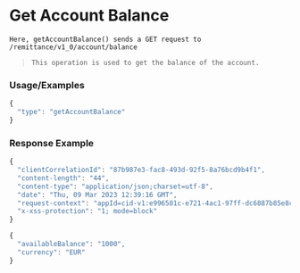 # Get Account Balance

`Here, getAccountBalance() sends a GET request to /remittance/v1_0/account/balance`

> `This operation is used to get the balance of the account.`

### Usage/Examples

```javascript
{
  "type": "getAccountBalance"
}
```

### Response Example

```javascript
{
  "clientCorrelationId": "87b987e3-fac8-493d-92f5-8a76bcd9b4f1",
  "content-length": "44",
  "content-type": "application/json;charset=utf-8",
  "date": "Thu, 09 Mar 2023 12:39:16 GMT",
  "request-context": "appId=cid-v1:e996501c-e721-4ac1-97ff-dc6887b85e8c",
  "x-xss-protection": "1; mode=block"
}

{
  "availableBalance": "1000",
  "currency": "EUR"
}
```